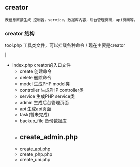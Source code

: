 ## creator
    表信息直接生成 控制器，service，数据库内容，后台管理页面，api页面等。

### creator 结构
tool.php 工具类文件，可以挂载各种命令 / 现在主要是creator

| 

+ index.php creator的入口文件
    - create 创建命令
    - delete 删除命令
    - model 生成PHP model类
    - controller 生成PHP controller类
    - service 生成PHP service类
    - admin 生成后台管理页面
    - api 生成api页面
    - task(暂未完成)
    - backup_file 备份数据库
  + create_admin.php
    - 
  + create_api.php
  + create_php.php
  + create_uni.php
